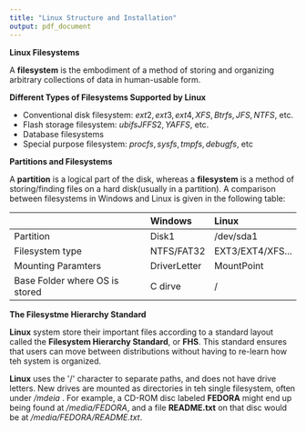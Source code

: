 ```yaml
---
title: "Linux Structure and Installation"
output: pdf_document
---
```


**Linux Filesystems**

A **filesystem** is the embodiment of a method of storing and organizing arbitrary collections of data in human-usable form.

**Different Types of Filesystems Supported by Linux**

  * Conventional disk filesystem: $ext2, ext3, ext4, XFS, Btrfs, JFS, NTFS$, etc.
  * Flash storage filesystem: $ubifs JFFS2, YAFFS$, etc.
  * Database filesystems
  * Special purpose filesystem: $procfs, sysfs, tmpfs, debugfs$, etc
  
**Partitions and Filesystems**

A **partition** is a logical part of the disk, whereas a **filesystem** is a method of storing/finding files on a hard disk(usually in a partition). A comparison between filesystems in Windows and Linux is given in the following table:

|                | Windows             |  Linux           |
|:----------------|:-------------------|:-----------------|
|Partition        |Disk1               |/dev/sda1        |
|Filesystem type  |NTFS/FAT32          |EXT3/EXT4/XFS... |
|Mounting Paramters |DriverLetter      |MountPoint        |
|Base Folder where OS is stored |C dirve     | /        |

**The Filesystme Hierarchy Standard**

**Linux** system store their important files according to a standard layout called the **Filesystem Hierarchy Standard**, or **FHS**. This standard ensures that users can move between distributions without having to re-learn how teh system is organized.

**Linux** uses the '/' character to separate paths, and does not have drive letters. New drives are mounted as directories in teh single filesystem, often under */mdeia* . For example, a CD-ROM disc labeled **FEDORA** might end up being found at */media/FEDORA*, and a file **README.txt** on that disc would be at */media/FEDORA/README.txt*.
